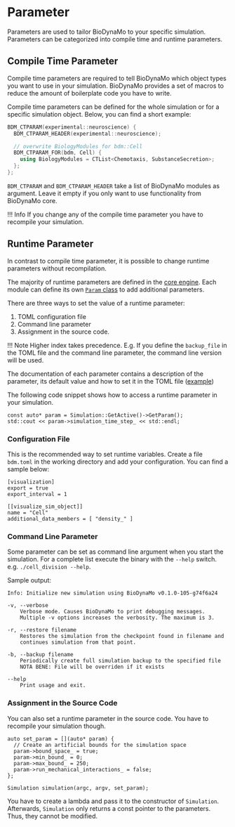 # Parameter

Parameters are used to tailor BioDynaMo to your specific simulation.
Parameters can be categorized into compile time and runtime parameters.

## Compile Time Parameter

Compile time parameters are required to tell BioDynaMo which object types you
want to use in your simulation. BioDynaMo provides a set of macros to reduce the
amount of boilerplate code you have to write.

Compile time parameters can be defined for the whole simulation or for a specific
simulation object. Below, you can find a short example:

``` c++
BDM_CTPARAM(experimental::neuroscience) {
  BDM_CTPARAM_HEADER(experimental::neuroscience);

  // overwrite BiologyModules for bdm::Cell
  BDM_CTPARAM_FOR(bdm, Cell) {
    using BiologyModules = CTList<Chemotaxis, SubstanceSecretion>;
  };
};
```

`BDM_CTPARAM` and `BDM_CTPARAM_HEADER` take a list of BioDynaMo modules as
argument. Leave it empty if you only want to use functionality from
BioDynaMo core.

!!! Info
    If you change any of the compile time parameter you have to recompile your
    simulation.


## Runtime Parameter

In contrast to compile time parameter, it is possible to change runtime
parameters without recompilation.

The majority of runtime parameters are defined in the [core engine](https://biodynamo.github.io/api/structbdm_1_1Param.html).
Each module can define its own [`Param` class](https://biodynamo.github.io/api/structbdm_1_1experimental_1_1neuroscience_1_1Param.html) to add additional parameters.

There are three ways to set the value of a runtime parameter:

1.  TOML configuration file
2.  Command line parameter
3.  Assignment in the source code.

!!! Note
    Higher index takes precedence.  E.g. If you define the `backup_file` in the TOML file and the
    command line parameter, the command line version will be used.

The documentation of each parameter contains a description of the
parameter, its default value and how to set it in the TOML file ([example](https://biodynamo.github.io/api/structbdm_1_1Param.html#a3cc70d57ed2965f5551e03b36a4a7219))

The following code snippet shows how to access a runtime parameter in your
simulation.

```
const auto* param = Simulation::GetActive()->GetParam();
std::cout << param->simulation_time_step_ << std::endl;
```


### Configuration File

This is the recommended way to set runtime variables. Create a file `bdm.toml`
in the working directory and add your configuration. You can find a sample below:

```
[visualization]
export = true
export_interval = 1

[[visualize_sim_object]]
name = "Cell"
additional_data_members = [ "density_" ]
```

### Command Line Parameter

Some parameter can be set as command line argument when you start the simulation.
For a complete list execute the binary with the `--help` switch. e.g. `./cell_division --help`.

Sample output:
```
Info: Initialize new simulation using BioDynaMo v0.1.0-105-g74f6a24

-v, --verbose
    Verbose mode. Causes BioDynaMo to print debugging messages.
    Multiple -v options increases the verbosity. The maximum is 3.

-r, --restore filename
    Restores the simulation from the checkpoint found in filename and
    continues simulation from that point.

-b, --backup filename
    Periodically create full simulation backup to the specified file
    NOTA BENE: File will be overriden if it exists

--help
    Print usage and exit.

```

### Assignment in the Source Code

You can also set a runtime parameter in the source code. You have to recompile
your simulation though.

```
auto set_param = [](auto* param) {
  // Create an artificial bounds for the simulation space
  param->bound_space_ = true;
  param->min_bound_ = 0;
  param->max_bound_ = 250;
  param->run_mechanical_interactions_ = false;
};

Simulation simulation(argc, argv, set_param);
```

You have to create a lambda and pass it to the constructor of `Simulation`.
Afterwards, `Simulation` only returns a const pointer to the parameters. Thus,
they cannot be modified.
